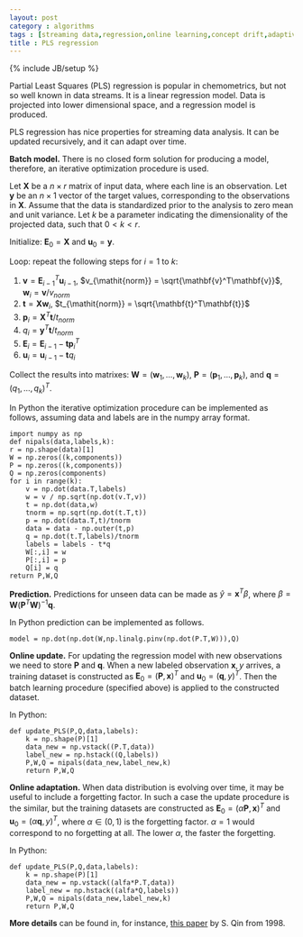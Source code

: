 ```yaml
---
layout: post
category : algorithms
tags : [streaming data,regression,online learning,concept drift,adaptive algorithms]
title : PLS regression 
---
```

{% include JB/setup %}
<head>
<script type="text/x-mathjax-config">
MathJax.Hub.Config({
  tex2jax: {inlineMath: [['$','$'], ['\\(','\\)']]}
});
</script>
<script type="text/javascript"
 src="http://cdn.mathjax.org/mathjax/latest/MathJax.js?config=TeX-AMS-MML_HTMLorMML">
</script>
</head>

Partial Least Squares (PLS) regression is popular in chemometrics, but not so well known in data streams. It is a linear regression model. Data is projected into lower dimensional space, and a regression model is produced. 

PLS regression has nice properties for streaming data analysis. It can be updated recursively, and it can adapt over time.

**Batch model.** There is no closed form solution for producing a model, therefore, an iterative optimization procedure is used. 

Let $\mathbf{X}$ be a $n \times r$ matrix of input data, where each line is an observation. Let $\mathbf{y}$ be an $n \times 1$ vector of the target values, corresponding to the observations in $\mathbf{X}$. Assume that the data is standardized prior to the analysis to zero mean and unit variance. Let $k$ be a parameter indicating the dimensionality of the projected data, such that $0 < k < r$.

Initialize: $\mathbf{E}_0 = \mathbf{X}$ and $\mathbf{u}_0 = \mathbf{y}$.

Loop: repeat the following steps for $i=1$ to $k$: 

1. $\mathbf{v} = \mathbf{E}^T_{i-1}\mathbf{u}_{i-1}$, $v_{\mathit{norm}} = \sqrt{\mathbf{v}^T\mathbf{v}}$, $\mathbf{w}_i = \mathbf{v}/v_{\mathit{norm}}$  
2. $\mathbf{t} = \mathbf{X}\mathbf{w}_i$, $t_{\mathit{norm}} = \sqrt{\mathbf{t}^T\mathbf{t}}$ 
4. $\mathbf{p}_i = \mathbf{X}^T\mathbf{t}/t_{\mathit{norm}}$
5. $q_i = \mathbf{y}^T\mathbf{t}/t_{\mathit{norm}}$
6. $\mathbf{E}_i = \mathbf{E}_{i-1} - \mathbf{t}\mathbf{p}_i^T$
7. $\mathbf{u}_i = \mathbf{u}_{i-1} - \mathbf{t}q_i$

Collect the results into matrixes:
$\mathbf{W} = (\mathbf{w}_1,\ldots,\mathbf{w}_k)$, 
$\mathbf{P} = (\mathbf{p}_1,\ldots,\mathbf{p}_k)$, and
$\mathbf{q} = (q_1,\ldots,q_k)^T$.

In Python the iterative optimization procedure can be implemented as follows, assuming data and labels are in the numpy array format.

	import numpy as np
	def nipals(data,labels,k):
	r = np.shape(data)[1]
	W = np.zeros((k,components))
	P = np.zeros((k,components))
	Q = np.zeros(components)
	for i in range(k):
		v = np.dot(data.T,labels)
		w = v / np.sqrt(np.dot(v.T,v))
		t = np.dot(data,w)
		tnorm = np.sqrt(np.dot(t.T,t))
		p = np.dot(data.T,t)/tnorm
		data = data - np.outer(t,p)
		q = np.dot(t.T,labels)/tnorm
		labels = labels - t*q
		W[:,i] = w
		P[:,i] = p
		Q[i] = q
	return P,W,Q

**Prediction.** Predictions for unseen data can be made as $\hat{y} = \mathbf{x}^T\beta$, where $\beta = \mathbf{W}(\mathbf{P}^T\mathbf{W})^{-1}\mathbf{q}$.

In Python prediction can be implemented as follows.

	model = np.dot(np.dot(W,np.linalg.pinv(np.dot(P.T,W))),Q)

**Online update.** For updating the regression model with new observations we need to store $\mathbf{P}$ and $\mathbf{q}$. When a new labeled observation $\mathbf{x},y$ arrives, a training dataset is constructed as 
$\mathbf{E}_0 = (\mathbf{P},\mathbf{x})^T$ and $\mathbf{u}_0 = (\mathbf{q},y)^T$. Then the batch learning procedure (specified above) is applied to the constructed dataset. 

In Python:

	def update_PLS(P,Q,data,labels):
		k = np.shape(P)[1]
		data_new = np.vstack((P.T,data))
		label_new = np.hstack((Q,labels))
		P,W,Q = nipals(data_new,label_new,k)
		return P,W,Q

**Online adaptation.** When data distribution is evolving over time, it may be useful to include a forgetting factor. In such a case the update procedure is the similar, but the training datasets are constructed as
$\mathbf{E}_0 = (\alpha\mathbf{P},\mathbf{x})^T$ and 
$\mathbf{u}_0 = (\alpha\mathbf{q},y)^T$, 
where $\alpha \in (0,1)$ is the forgetting factor. 
$\alpha = 1$ would correspond to no forgetting at all. 
The lower $\alpha$, the faster the forgetting.

In Python:

	def update_PLS(P,Q,data,labels):
		k = np.shape(P)[1]
		data_new = np.vstack((alfa*P.T,data))
		label_new = np.hstack((alfa*Q,labels))
		P,W,Q = nipals(data_new,label_new,k)
		return P,W,Q

**More details** can be found in, for instance, [this paper](http://cariparo.dei.unipd.it/documents/corso_psc_07-08/identificazionetermodinamica/articolipls/recursive-pls-algorithms-for-adaptive-data-modeling.pdf) by S. Qin from 1998.